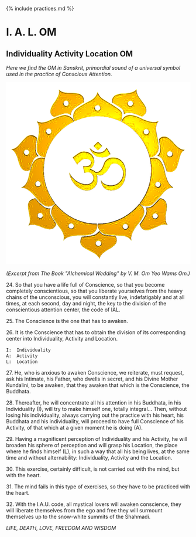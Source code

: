 {% include practices.md %}

# I. A. L. OM

## Individuality Activity Location OM

_Here we find the OM in Sanskrit, primordial sound of a universal symbol used in the practice of Conscious Attention._  

![Om Mandala](/assets/img/om_mandala.png)

_(Excerpt from The Book "Alchemical Wedding" by V. M. Om Yeo Wams Om.)_

24\.  So that you have a life full of Conscience, so that you become completely conscientious, so that you liberate yourselves from the heavy chains of the unconscious, you will constantly live, indefatigably and at all times, at each second, day and night, the key to the division of the conscientious attention center, the code of IAL.  

25\.  The Conscience is the one that has to awaken.  

26\.  It is the Conscience that has to obtain the division of its corresponding center into Individuality, Activity and Location.  

	I:  Individuality  
	A:  Activity  
	L:  Location   

27\.  He, who is anxious to awaken Conscience, we reiterate, must request, ask his Intimate, his Father, who dwells in secret, and his Divine Mother Kundalini, to be awaken, that they awaken that which is the Conscience, the Buddhata.

28\.  Thereafter, he will concentrate all his attention in his Buddhata, in his Individuality (I), will try to make himself one, totally integral…  Then, without losing his individuality, always carrying out the practice with his heart, his Buddhata and his individuality, will proceed to have full Conscience of his Activity, of that which at a given moment he is doing (A). 

29\.  Having a magnificent perception of Individuality and his Activity, he will broaden his sphere of perception and will grasp his Location, the place where he finds himself (L), in such a way that all his being lives, at the same time and without alternability:  Individuality, Activity and the Location.  

30\.  This exercise, certainly difficult, is not carried out with the mind, but with the heart.

31\.  The mind fails in this type of exercises, so they have to be practiced with the heart.

32\.  With the I.A.U. code, all mystical lovers will awaken conscience, they will liberate themselves from the ego and free they will surmount themselves up to the snow-white summits of the Shahmadi.

_LIFE,  DEATH,  LOVE,  FREEDOM  AND  WISDOM_
